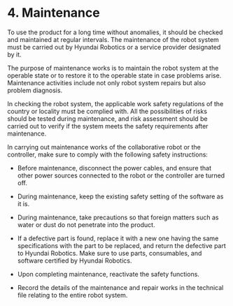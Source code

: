 # 4. Maintenance

To use the product for a long time without anomalies, it should be checked and maintained at regular intervals. The maintenance of the robot system must be carried out by Hyundai Robotics or a service provider designated by it.

The purpose of maintenance works is to maintain the robot system at the operable state or to restore it to the operable state in case problems arise. Maintenance activities include not only robot system repairs but also problem diagnosis.

In checking the robot system, the applicable work safety regulations of the country or locality must be complied with. All the possibilities of risks should be tested during maintenance, and risk assessment should be carried out to verify if the system meets the safety requirements after maintenance.

In carrying out maintenance works of the collaborative robot or the controller, make sure to comply with the following safety instructions:

* Before maintenance, disconnect the power cables, and ensure that other power sources connected to the robot or the controller are turned off.

* During maintenance, keep the existing safety setting of the software as it is.

* During maintenance, take precautions so that foreign matters such as water or dust do not penetrate into the product.

* If a defective part is found, replace it with a new one having the same specifications with the part to be replaced, and return the defective part to Hyundai Robotics. Make sure to use parts, consumables, and software certified by Hyundai Robotics.

* Upon completing maintenance, reactivate the safety functions.

* Record the details of the maintenance and repair works in the technical file relating to the entire robot system.

